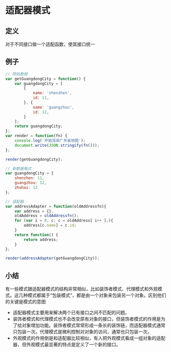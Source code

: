 # 适配器模式

## 定义

对于不同接口做一个适配函数，使其接口统一

## 例子

```js
// 原始数据
var getGuangdongCity = function() {
    var guangdongCity = [
        {
            name: 'shenzhen',
            id: 11,
        }, {
            name: 'guangzhou',
            id: 12,
        }
    ];
    return guangdongCity;
};
var render = function(fn) {
    console.log('开始渲染广东省地图');
    document.write(JSON.stringify(fn()));
};

render(getGuangdongCity);

// 新数据格式
var guangdongCity = {
    shenzhen: 11,
    guangzhou: 12,
    zhuhai: 13
};

// 适配器
var addressAdapter = function(oldAddressfn){
    var address = {},
    oldAddress = oldAddressfn();
    for (var i = 0, c; c = oldAddress[ i++ ];){
        address[c.name] = c.id;
    }
    return function() {
        return address;
    }
};

render(addressAdapter(getGuangdongCity));
```

## 小结

有一些模式跟适配器模式的结构非常相似，比如装饰者模式、代理模式和外观模式。这几种模式都属于“包装模式”，都是由一个对象来包装另一个对象。区别他们的关键是模式的意图

+ 适配器模式主要用来解决两个已有接口之间不匹配的问题。
+ 装饰者模式和代理模式也不会改变原有对象的接口，但装饰者模式的作用是为了给对象增加功能。装饰者模式常常形成一条长的装饰链，而适配器模式通常只包装一次。代理模式是微利控制对对象的访问，通常也只包装一次。
+ 外观模式的作用倒是和适配器比较相似，有人把外观模式看成一组对象的适配器，但外观模式最显著的特点是定义了一个新的接口。
